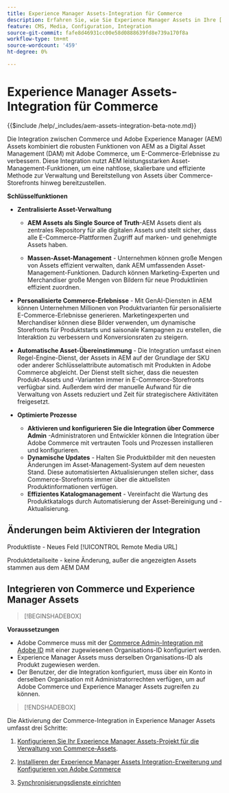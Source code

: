 ```yaml
---
title: Experience Manager Assets-Integration für Commerce
description: Erfahren Sie, wie Sie Experience Manager Assets in Ihre [!DNL Commerce] Instanz integrieren können, um auf unzählige Medien-Assets zuzugreifen, die in Ihrem Store verwendet werden können.
feature: CMS, Media, Configuration, Integration
source-git-commit: fafe8d46931cc00e58d0888639fd8e739a170f8a
workflow-type: tm+mt
source-wordcount: '459'
ht-degree: 0%

---
```


# Experience Manager Assets-Integration für Commerce

{{$include /help/_includes/aem-assets-integration-beta-note.md}}

Die Integration zwischen Commerce und Adobe Experience Manager (AEM) Assets kombiniert die robusten Funktionen von AEM as a Digital Asset Management (DAM) mit Adobe Commerce, um E-Commerce-Erlebnisse zu verbessern. Diese Integration nutzt AEM leistungsstarken Asset-Management-Funktionen, um eine nahtlose, skalierbare und effiziente Methode zur Verwaltung und Bereitstellung von Assets über Commerce-Storefronts hinweg bereitzustellen.

**Schlüsselfunktionen**

- **Zentralisierte Asset-Verwaltung**

   - **AEM Assets als Single Source of Truth**-AEM Assets dient als zentrales Repository für alle digitalen Assets und stellt sicher, dass alle E-Commerce-Plattformen Zugriff auf marken- und genehmigte Assets haben.

   - **Massen-Asset-Management** - Unternehmen können große Mengen von Assets effizient verwalten, dank AEM umfassenden Asset-Management-Funktionen. Dadurch können Marketing-Experten und Merchandiser große Mengen von Bildern für neue Produktlinien effizient zuordnen.

- **Personalisierte Commerce-Erlebnisse** - Mit GenAI-Diensten in AEM können Unternehmen Millionen von Produktvarianten für personalisierte E-Commerce-Erlebnisse generieren. Marketingexperten und Merchandiser können diese Bilder verwenden, um dynamische Storefronts für Produktstarts und saisonale Kampagnen zu erstellen, die Interaktion zu verbessern und Konversionsraten zu steigern.

- **Automatische Asset-Übereinstimmung** - Die Integration umfasst einen Regel-Engine-Dienst, der Assets in AEM auf der Grundlage der SKU oder anderer Schlüsselattribute automatisch mit Produkten in Adobe Commerce abgleicht. Der Dienst stellt sicher, dass die neuesten Produkt-Assets und -Varianten immer in E-Commerce-Storefronts verfügbar sind. Außerdem wird der manuelle Aufwand für die Verwaltung von Assets reduziert und Zeit für strategischere Aktivitäten freigesetzt.

- **Optimierte Prozesse**
   - **Aktivieren und konfigurieren Sie die Integration über Commerce Admin** -Administratoren und Entwickler können die Integration über Adobe Commerce mit vertrauten Tools und Prozessen installieren und konfigurieren.
   - **Dynamische Updates** - Halten Sie Produktbilder mit den neuesten Änderungen im Asset-Management-System auf dem neuesten Stand. Diese automatisierten Aktualisierungen stellen sicher, dass Commerce-Storefronts immer über die aktuellsten Produktinformationen verfügen.
   - **Effizientes Katalogmanagement** - Vereinfacht die Wartung des Produktkatalogs durch Automatisierung der Asset-Bereinigung und -Aktualisierung.

## Änderungen beim Aktivieren der Integration

Produktliste - Neues Feld [!UICONTROL Remote Media URL]

Produktdetailseite - keine Änderung, außer die angezeigten Assets stammen aus dem AEM DAM


## Integrieren von Commerce und Experience Manager Assets

>[!BEGINSHADEBOX]

**Voraussetzungen**

- Adobe Commerce muss mit der [Commerce Admin-Integration mit Adobe ID](/help/getting-started/adobe-ims-config.md) mit einer zugewiesenen Organisations-ID konfiguriert werden.
- Experience Manager Assets muss derselben Organisations-ID als Produkt zugewiesen werden.
- Der Benutzer, der die Integration konfiguriert, muss über ein Konto in derselben Organisation mit Administratorrechten verfügen, um auf Adobe Commerce und Experience Manager Assets zugreifen zu können.

>[!ENDSHADEBOX]


Die Aktivierung der Commerce-Integration in Experience Manager Assets umfasst drei Schritte:

1. [Konfigurieren Sie Ihr Experience Manager Assets-Projekt für die Verwaltung von Commerce-Assets](aem-assets-configure-aem.md).

1. [Installieren der Experience Manager Assets Integration-Erweiterung und Konfigurieren von Adobe Commerce](aem-assets-configure-aem.md)

1. [Synchronisierungsdienste einrichten](aem-assets-setup-synchronization.md)

